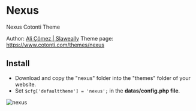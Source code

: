 # Nexus
Nexus Cotonti Theme

Author: [Ali Çömez | Slaweally](https://github.com/slaweallx)
Theme page: https://www.cotonti.com/themes/nexus

## Install
- Download and copy the "nexus" folder into the "themes" folder of your website.
- Set `$cfg['defaulttheme'] = 'nexus';` in the **datas/config.php file**.

  
![nexus](https://github.com/user-attachments/assets/8bd47d4e-c41d-4929-99bb-6109a01e5d9c)
